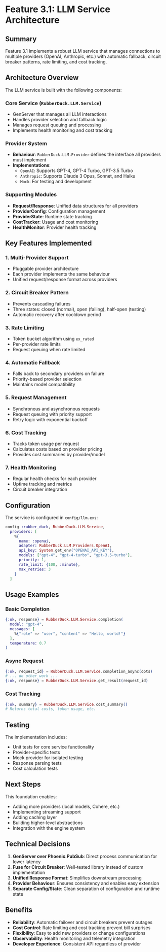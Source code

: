 # Feature 3.1: LLM Service Architecture

## Summary

Feature 3.1 implements a robust LLM service that manages connections to multiple providers (OpenAI, Anthropic, etc.) with automatic fallback, circuit breaker patterns, rate limiting, and cost tracking.

## Architecture Overview

The LLM service is built with the following components:

### Core Service (`RubberDuck.LLM.Service`)
- GenServer that manages all LLM interactions
- Handles provider selection and fallback logic
- Manages request queuing and processing
- Implements health monitoring and cost tracking

### Provider System
- **Behaviour**: `RubberDuck.LLM.Provider` defines the interface all providers must implement
- **Implementations**:
  - `OpenAI`: Supports GPT-4, GPT-4 Turbo, GPT-3.5 Turbo
  - `Anthropic`: Supports Claude 3 Opus, Sonnet, and Haiku
  - `Mock`: For testing and development

### Supporting Modules
- **Request/Response**: Unified data structures for all providers
- **ProviderConfig**: Configuration management
- **ProviderState**: Runtime state tracking
- **CostTracker**: Usage and cost monitoring
- **HealthMonitor**: Provider health tracking

## Key Features Implemented

### 1. Multi-Provider Support
- Pluggable provider architecture
- Each provider implements the same behaviour
- Unified request/response format across providers

### 2. Circuit Breaker Pattern
- Prevents cascading failures
- Three states: closed (normal), open (failing), half-open (testing)
- Automatic recovery after cooldown period

### 3. Rate Limiting
- Token bucket algorithm using `ex_rated`
- Per-provider rate limits
- Request queuing when rate limited

### 4. Automatic Fallback
- Falls back to secondary providers on failure
- Priority-based provider selection
- Maintains model compatibility

### 5. Request Management
- Synchronous and asynchronous requests
- Request queuing with priority support
- Retry logic with exponential backoff

### 6. Cost Tracking
- Tracks token usage per request
- Calculates costs based on provider pricing
- Provides cost summaries by provider/model

### 7. Health Monitoring
- Regular health checks for each provider
- Uptime tracking and metrics
- Circuit breaker integration

## Configuration

The service is configured in `config/llm.exs`:

```elixir
config :rubber_duck, RubberDuck.LLM.Service,
  providers: [
    %{
      name: :openai,
      adapter: RubberDuck.LLM.Providers.OpenAI,
      api_key: System.get_env("OPENAI_API_KEY"),
      models: ["gpt-4", "gpt-4-turbo", "gpt-3.5-turbo"],
      priority: 1,
      rate_limit: {100, :minute},
      max_retries: 3
    }
  ]
```

## Usage Examples

### Basic Completion
```elixir
{:ok, response} = RubberDuck.LLM.Service.completion(
  model: "gpt-4",
  messages: [
    %{"role" => "user", "content" => "Hello, world!"}
  ],
  temperature: 0.7
)
```

### Async Request
```elixir
{:ok, request_id} = RubberDuck.LLM.Service.completion_async(opts)
# ... do other work ...
{:ok, response} = RubberDuck.LLM.Service.get_result(request_id)
```

### Cost Tracking
```elixir
{:ok, summary} = RubberDuck.LLM.Service.cost_summary()
# Returns total costs, token usage, etc.
```

## Testing

The implementation includes:
- Unit tests for core service functionality
- Provider-specific tests
- Mock provider for isolated testing
- Response parsing tests
- Cost calculation tests

## Next Steps

This foundation enables:
- Adding more providers (local models, Cohere, etc.)
- Implementing streaming support
- Adding caching layer
- Building higher-level abstractions
- Integration with the engine system

## Technical Decisions

1. **GenServer over Phoenix.PubSub**: Direct process communication for lower latency
2. **Fuse for Circuit Breaker**: Well-tested library instead of custom implementation
3. **Unified Response Format**: Simplifies downstream processing
4. **Provider Behaviour**: Ensures consistency and enables easy extension
5. **Separate Config/State**: Clean separation of configuration and runtime state

## Benefits

- **Reliability**: Automatic failover and circuit breakers prevent outages
- **Cost Control**: Rate limiting and cost tracking prevent bill surprises
- **Flexibility**: Easy to add new providers or change configurations
- **Observability**: Health monitoring and telemetry integration
- **Developer Experience**: Consistent API regardless of provider